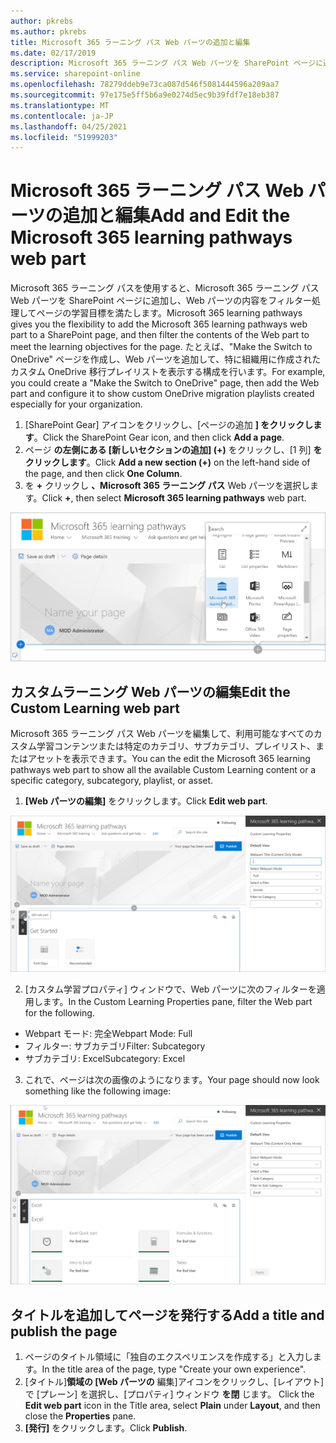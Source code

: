 ```yaml
---
author: pkrebs
ms.author: pkrebs
title: Microsoft 365 ラーニング パス Web パーツの追加と編集
ms.date: 02/17/2019
description: Microsoft 365 ラーニング パス Web パーツを SharePoint ページに追加する
ms.service: sharepoint-online
ms.openlocfilehash: 78279ddeb9e73ca087d546f5081444596a209aa7
ms.sourcegitcommit: 97e175e5ff5b6a9e0274d5ec9b39fdf7e18eb387
ms.translationtype: MT
ms.contentlocale: ja-JP
ms.lasthandoff: 04/25/2021
ms.locfileid: "51999203"
---
```

# <a name="add-and-edit-the-microsoft-365-learning-pathways-web-part"></a><span data-ttu-id="617d1-103">Microsoft 365 ラーニング パス Web パーツの追加と編集</span><span class="sxs-lookup"><span data-stu-id="617d1-103">Add and Edit the Microsoft 365 learning pathways web part</span></span>

<span data-ttu-id="617d1-104">Microsoft 365 ラーニング パスを使用すると、Microsoft 365 ラーニング パス Web パーツを SharePoint ページに追加し、Web パーツの内容をフィルター処理してページの学習目標を満たします。</span><span class="sxs-lookup"><span data-stu-id="617d1-104">Microsoft 365 learning pathways gives you the flexibility to add the Microsoft 365 learning pathways web part to a SharePoint page, and then filter the contents of the Web part to meet the learning objectives for the page.</span></span> <span data-ttu-id="617d1-105">たとえば、"Make the Switch to OneDrive" ページを作成し、Web パーツを追加して、特に組織用に作成されたカスタム OneDrive 移行プレイリストを表示する構成を行います。</span><span class="sxs-lookup"><span data-stu-id="617d1-105">For example, you could create a "Make the Switch to OneDrive" page, then add the Web part and configure it to show custom OneDrive migration playlists created especially for your organization.</span></span>

1.  <span data-ttu-id="617d1-106">[SharePoint Gear] アイコンをクリックし、[ページの追加 **] をクリックします**。</span><span class="sxs-lookup"><span data-stu-id="617d1-106">Click the SharePoint Gear icon, and then click **Add a page**.</span></span>
2.  <span data-ttu-id="617d1-107">ページ **の左側にある [新しいセクションの追加] (+)** をクリックし、[1 列] **をクリックします**。</span><span class="sxs-lookup"><span data-stu-id="617d1-107">Click **Add a new section (+)** on the left-hand side of the page, and then click **One Column**.</span></span>
3.  <span data-ttu-id="617d1-108">を **+** クリックし **、Microsoft 365 ラーニング パス** Web パーツを選択します。</span><span class="sxs-lookup"><span data-stu-id="617d1-108">Click **+**, then select **Microsoft 365 learning pathways** web part.</span></span> 

![cg-webpartadd.png](media/cg-webpartadd.png)

## <a name="edit-the-custom-learning-web-part"></a><span data-ttu-id="617d1-110">カスタムラーニング Web パーツの編集</span><span class="sxs-lookup"><span data-stu-id="617d1-110">Edit the Custom Learning web part</span></span>
<span data-ttu-id="617d1-111">Microsoft 365 ラーニング パス Web パーツを編集して、利用可能なすべてのカスタム学習コンテンツまたは特定のカテゴリ、サブカテゴリ、プレイリスト、またはアセットを表示できます。</span><span class="sxs-lookup"><span data-stu-id="617d1-111">You can the edit the Microsoft 365 learning pathways web part to show all the available Custom Learning content or a specific category, subcategory, playlist, or asset.</span></span> 

1.  <span data-ttu-id="617d1-112">**[Web パーツの編集]** をクリックします。</span><span class="sxs-lookup"><span data-stu-id="617d1-112">Click **Edit web part**.</span></span>

![cg-webpartedit.png](media/cg-webpartedit.png)

2. <span data-ttu-id="617d1-114">[カスタム学習プロパティ] ウィンドウで、Web パーツに次のフィルターを適用します。</span><span class="sxs-lookup"><span data-stu-id="617d1-114">In the Custom Learning Properties pane, filter the Web part for the following.</span></span> 

- <span data-ttu-id="617d1-115">Webpart モード: 完全</span><span class="sxs-lookup"><span data-stu-id="617d1-115">Webpart Mode: Full</span></span>
- <span data-ttu-id="617d1-116">フィルター: サブカテゴリ</span><span class="sxs-lookup"><span data-stu-id="617d1-116">Filter: Subcategory</span></span>
- <span data-ttu-id="617d1-117">サブカテゴリ: Excel</span><span class="sxs-lookup"><span data-stu-id="617d1-117">Subcategory: Excel</span></span>

3. <span data-ttu-id="617d1-118">これで、ページは次の画像のようになります。</span><span class="sxs-lookup"><span data-stu-id="617d1-118">Your page should now look something like the following image:</span></span> 

![cg-webpartfilter.png](media/cg-webpartfilter.png)

## <a name="add-a-title-and-publish-the-page"></a><span data-ttu-id="617d1-120">タイトルを追加してページを発行する</span><span class="sxs-lookup"><span data-stu-id="617d1-120">Add a title and publish the page</span></span>
1. <span data-ttu-id="617d1-121">ページのタイトル領域に「独自のエクスペリエンスを作成する」と入力します。</span><span class="sxs-lookup"><span data-stu-id="617d1-121">In the title area of the page, type "Create your own experience".</span></span>
2. <span data-ttu-id="617d1-122">[タイトル]**領域の [Web パーツの** 編集]アイコンをクリックし、[レイアウト] で [プレーン] を選択し、[プロパティ] ウィンドウ **を閉** じます。 </span><span class="sxs-lookup"><span data-stu-id="617d1-122">Click the **Edit web part** icon in the Title area, select **Plain** under **Layout**, and then close the **Properties** pane.</span></span>
3. <span data-ttu-id="617d1-123">**[発行]** をクリックします。</span><span class="sxs-lookup"><span data-stu-id="617d1-123">Click **Publish**.</span></span>
